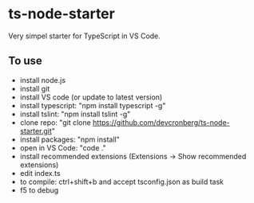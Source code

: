 # ts-node-starter

Very simpel starter for TypeScript in VS Code.

## To use

- install node.js
- install git
- install VS code (or update to latest version)
- install typescript: "npm install typescript -g"
- install tslint: "npm install tslint -g"
- clone repo: "git clone https://github.com/devcronberg/ts-node-starter.git"
- install packages: "npm install"
- open in VS Code: "code ."
- install recommended extensions (Extensions -> Show recommended extensions)
- edit index.ts
- to compile: ctrl+shift+b and accept tsconfig.json as build task
- f5 to debug